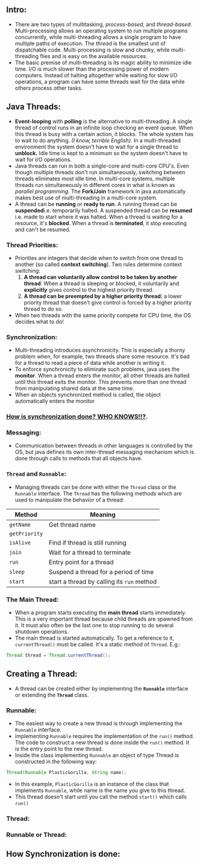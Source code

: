 ## Intro:
- There are two types of multitasking, *process-based*, and *thread-based.* Multi-processing allows an operating system to run multiple programs concurrently, while multi-threading allows a single program to have multiple paths of execution. The *thread* is the smallest unit of dispatchable code. Multi-processing is slow and chunky, while multi-threading flies and is easy on the available resources.
- The basic premise of multi-threading is its magic ability to minimize idle time. I/O is much slower than the processing power of modern computers. Instead of halting altogether while waiting for slow I/O operations, a program can have some threads wait for the data while others process other tasks.

## Java Threads:
- **Event-looping** with **polling** is the alternative to multi-threading. A single thread of control runs in an infinite loop checking an event queue. When this thread is busy with a certain action, it blocks. The whole system has to wait to do anything. *(I know, terrible English).* In a multi-threaded environment the system doesn't have to wait for a single thread to **unblock.** Idle time is kept to  a minimum so the system doesn't have to wait for I/O operations.
- Java threads can run in both a single-core and multi-core CPU's. Even though multiple threads don't run simultaneously, switching between threads eliminates most idle time. In multi-core systems, multiple threads run simultaneously in different cores in what is known as *parallel programming.* The **Fork/Join** framework in java automatically makes best use of multi-threading in a multi-core system.
- A thread can be **running** or **ready to run**. A running thread can be **suspended**i.e. temporarily halted. A suspended thread can be **resumed** i.e. made to start where it was halted. When a thread is waiting for a resource, it's **blocked**. When a thread is **terminated**, it stop executing and can't be resumed.

### Thread Priorities: 
- Priorities are integers that decide when to switch from one thread to another (so called **context switching**). Two rules determine context switching:
	1. **A thread can voluntarily allow control to be taken by another thread**: When a thread is sleeping or blocked, it voluntarily and **explicitly** gives control to the highest priority thread.
	2. **A thread can be preempted by a higher priority thread:** a lower priority thread that doesn't give control is forced by  a higher priority thread to do so.
- When two threads with the same priority compete for CPU time, the OS decides what to do!

### Synchronization:
- Multi-threading introduces asynchronicity. This is especially a thorny problem when, for example, two threads share some resource. It's bad for a thread to read a piece of data while another is writing it.
- To enforce synchronicity to eliminate such problems, java uses the **monitor**. When a thread enters the monitor, all other threads are halted until this thread exits the monitor. This prevents more than one thread from manipulating shared data at the same time.
- When an objects synchronized method is called, the object automatically enters the monitor
### [How is synchronization done? WHO KNOWS!!?](#how-synchronization-is-done).

### Messaging:
- Communication between threads in other languages is controlled by the OS, but java defines its own inter-thread messaging mechanism which is done through calls to methods that all objects have. 

### `Thread` and `Runnable`:
- Managing threads can be done with either the `Thread` class or the `Runnable` interface. The `Thread` has the following methods which are used to manipulate the behavior of a thread:

| Method | Meaning
| --- | --- |
| `getName` | Get thread name |
| `getPriority`|  |
| `isAlive`| Find if thread is still running |
| `join`| Wait for a thread to terminate |
| `run`| Entry point for a thread |
| `sleep`| Suspend a thread for a period of time |
| `start`| start a thread by calling its `run` method |

### The Main Thread:
- When a program starts executing the **main thread** starts immediately. This is a very important thread because child threads are spawned from it. It must also often be the last one to stop running to do several shutdown operations.
- The main thread is started automatically. To get a reference to it, `currentThread()` must be called. It's a static method of `Thread`. E.g.:
```java
Thread thread = Thread.currentThread();
```

## Creating a Thread:
- A thread can be created either by implementing the **`Runnable`** interface or extending the **`Thread`** class.

### Runnable:
- The easiest way to create a new thread is through implementing the `Runnable` interface. 
- implementing `Runnable` requires the implementation of the `run()` method. The code to construct a new thread is done inside the `run()` method. It is the entry point to the new thread. 
-  Inside the class implementing `Runnable` an object of type Thread is constructed in the following way:
```java
Thread(Runnable PlasticGorilla, String name);
```
- In this example, `PlasticGorilla` is an instance of the class that implements `Runnable`, while name is the name you give to this thread.
- This thread doesn't start until you call the method `start()` which calls `run()`

### Thread:
### Runnable or Thread:

## How Synchronization is done:

